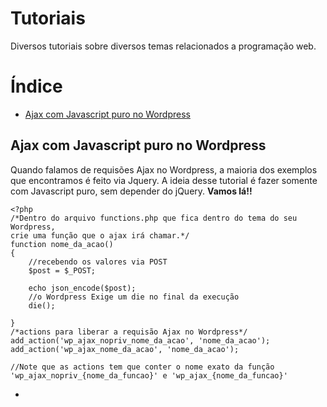 # Tutoriais
Diversos tutoriais sobre diversos temas relacionados a programação web.
# Índice

* [Ajax com Javascript puro no Wordpress](#ajax-com-javascript-puro-no-wordpress)



## Ajax com Javascript puro no Wordpress
Quando falamos de requisões Ajax no Wordpress, a maioria dos exemplos que encontramos é feito via Jquery.
A ideia desse tutorial é fazer somente com Javascript puro, sem depender do jQuery. **Vamos lá!!**

```objc 
<?php
/*Dentro do arquivo functions.php que fica dentro do tema do seu Wordpress, 
crie uma função que o ajax irá chamar.*/
function nome_da_acao()
{
    //recebendo os valores via POST
    $post = $_POST;
    
    echo json_encode($post);
    //o Wordpress Exige um die no final da execução
    die();
    
}
/*actions para liberar a requisão Ajax no Wordpress*/
add_action('wp_ajax_nopriv_nome_da_acao', 'nome_da_acao');
add_action('wp_ajax_nome_da_acao', 'nome_da_acao');

//Note que as actions tem que conter o nome exato da função 'wp_ajax_nopriv_{nome_da_funcao}' e 'wp_ajax_{nome_da_funcao}'
````
* 
